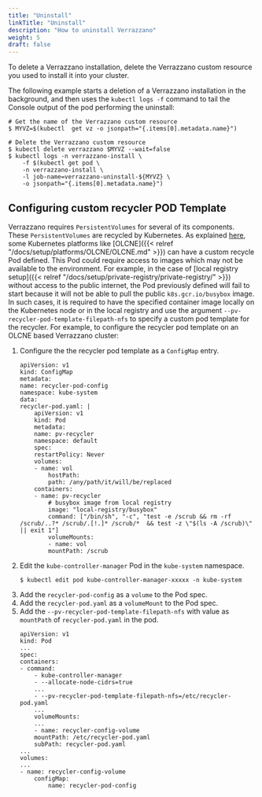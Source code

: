 ```yaml
---
title: "Uninstall"
linkTitle: "Uninstall"
description: "How to uninstall Verrazzano"
weight: 5
draft: false
---
```



To delete a Verrazzano installation, delete the Verrazzano custom resource you used to
install it into your cluster.

The following example starts a deletion of a Verrazzano installation in the background, and then
uses the `kubectl logs -f` command to tail the Console output of the pod performing the uninstall:

```
# Get the name of the Verrazzano custom resource
$ MYVZ=$(kubectl  get vz -o jsonpath="{.items[0].metadata.name}")

# Delete the Verrazzano custom resource
$ kubectl delete verrazzano $MYVZ --wait=false
$ kubectl logs -n verrazzano-install \
    -f $(kubectl get pod \
    -n verrazzano-install \
    -l job-name=verrazzano-uninstall-${MYVZ} \
    -o jsonpath="{.items[0].metadata.name}")
```
## Configuring custom recycler POD Template
Verrazzano requires `PersistentVolumes` for several of its components. These `PersistentVolumes` are recycled by Kubernetes. As explained [here](https://kubernetes.io/docs/concepts/storage/persistent-volumes/#recycle), some Kubernetes platforms like [OLCNE]({{< relref "/docs/setup/platforms/OLCNE/OLCNE.md" >}}) can have a custom recycle Pod defined. This Pod could require access to images which may not be available to the environment. For example, in the case of [local registry setup]({{< relref "/docs/setup/private-registry/private-registry/" >}}) without access to the public internet, the Pod previously defined will fail to start because it will not be able to pull the public `k8s.gcr.io/busybox` image. In such cases, it is required to have the specified container image locally on the Kubernetes node or in the local registry and use the argument `--pv-recycler-pod-template-filepath-nfs` to specify a custom pod template for the recycler. 
 For example, to configure the recycler pod template on an OLCNE based Verrazzano cluster:
1. Configure the the recycler pod template as a `ConfigMap` entry.
    ```
    apiVersion: v1
    kind: ConfigMap
    metadata:
    name: recycler-pod-config
    namespace: kube-system
    data:
    recycler-pod.yaml: |
        apiVersion: v1
        kind: Pod
        metadata:
        name: pv-recycler
        namespace: default
        spec:
        restartPolicy: Never
        volumes:
        - name: vol
            hostPath:
            path: /any/path/it/will/be/replaced
        containers:
        - name: pv-recycler
            # busybox image from local registry
            image: "local-registry/busybox"
            command: ["/bin/sh", "-c", "test -e /scrub && rm -rf /scrub/..?* /scrub/.[!.]* /scrub/*  && test -z \"$(ls -A /scrub)\" || exit 1"]
            volumeMounts:
            - name: vol
            mountPath: /scrub
    ```
2. Edit the `kube-controller-manager` Pod in the `kube-system` namespace.
    ```
    $ kubectl edit pod kube-controller-manager-xxxxx -n kube-system
    ```
3. Add the `recycler-pod-config` as a `volume` to the Pod spec.
4. Add the `recycler-pod.yaml` as a `volumeMount` to the Pod spec. 
5. Add the `--pv-recycler-pod-template-filepath-nfs` with value as `mountPath` of `recycler-pod.yaml` in the pod.
    ```
    apiVersion: v1
    kind: Pod
    ...
    spec:
    containers:
    - command:
        - kube-controller-manager
        - --allocate-node-cidrs=true
        ...
        - --pv-recycler-pod-template-filepath-nfs=/etc/recycler-pod.yaml
        ...
        volumeMounts:
        ...
        - name: recycler-config-volume
        mountPath: /etc/recycler-pod.yaml
        subPath: recycler-pod.yaml   
    ...
    volumes:
    ...
    - name: recycler-config-volume
        configMap:
            name: recycler-pod-config
    ```